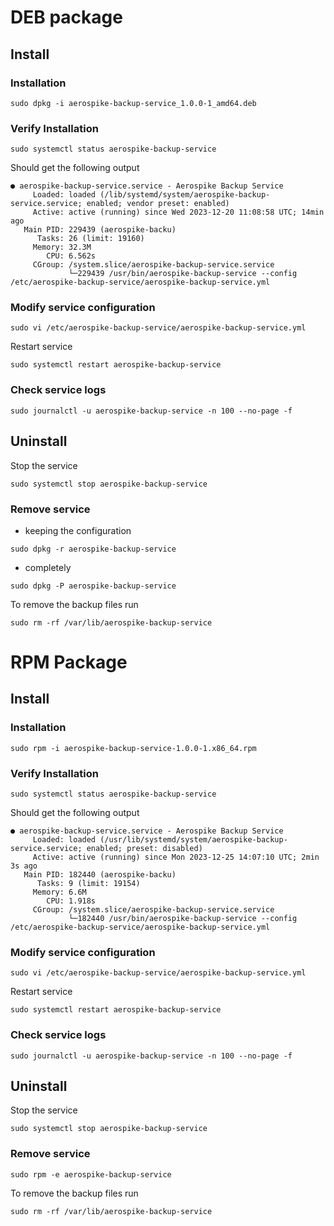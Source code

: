 # DEB package

## Install

### Installation

```shell
sudo dpkg -i aerospike-backup-service_1.0.0-1_amd64.deb
```

### Verify Installation

```shell
sudo systemctl status aerospike-backup-service
```

Should get the following output

```
● aerospike-backup-service.service - Aerospike Backup Service
     Loaded: loaded (/lib/systemd/system/aerospike-backup-service.service; enabled; vendor preset: enabled)
     Active: active (running) since Wed 2023-12-20 11:08:58 UTC; 14min ago
   Main PID: 229439 (aerospike-backu)
      Tasks: 26 (limit: 19160)
     Memory: 32.3M
        CPU: 6.562s
     CGroup: /system.slice/aerospike-backup-service.service
             └─229439 /usr/bin/aerospike-backup-service --config /etc/aerospike-backup-service/aerospike-backup-service.yml
```

### Modify service configuration

```shell
sudo vi /etc/aerospike-backup-service/aerospike-backup-service.yml
```

Restart service

```shell
sudo systemctl restart aerospike-backup-service
```

### Check service logs

```shell
sudo journalctl -u aerospike-backup-service -n 100 --no-page -f
```

## Uninstall

Stop the service

```shell
sudo systemctl stop aerospike-backup-service
```

### Remove service

* keeping the configuration

```shell
sudo dpkg -r aerospike-backup-service
 ```

* completely

```shell
sudo dpkg -P aerospike-backup-service
```

To remove the backup files run

```shell
sudo rm -rf /var/lib/aerospike-backup-service
```

# RPM Package

## Install

### Installation

```shell
sudo rpm -i aerospike-backup-service-1.0.0-1.x86_64.rpm
```

### Verify Installation

```shell
sudo systemctl status aerospike-backup-service
```

Should get the following output

```
● aerospike-backup-service.service - Aerospike Backup Service
     Loaded: loaded (/usr/lib/systemd/system/aerospike-backup-service.service; enabled; preset: disabled)
     Active: active (running) since Mon 2023-12-25 14:07:10 UTC; 2min 3s ago
   Main PID: 182440 (aerospike-backu)
      Tasks: 9 (limit: 19154)
     Memory: 6.6M
        CPU: 1.918s
     CGroup: /system.slice/aerospike-backup-service.service
             └─182440 /usr/bin/aerospike-backup-service --config /etc/aerospike-backup-service/aerospike-backup-service.yml
```

### Modify service configuration

```shell
sudo vi /etc/aerospike-backup-service/aerospike-backup-service.yml
```

Restart service

```shell
sudo systemctl restart aerospike-backup-service
```

### Check service logs

```shell
sudo journalctl -u aerospike-backup-service -n 100 --no-page -f
```

## Uninstall

Stop the service

```shell
sudo systemctl stop aerospike-backup-service
```

### Remove service

```shell
sudo rpm -e aerospike-backup-service
```

To remove the backup files run

```shell
sudo rm -rf /var/lib/aerospike-backup-service
```
